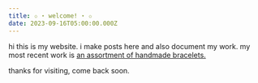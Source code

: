 ```yaml
---
title: ✩ ⋆ welcome! ⋆ ✩
date: 2023-09-16T05:00:00.000Z
---
```


hi this is my website. i make posts here and also document my work. my most recent work is [an assortment of handmade bracelets.](/project/bracelets "/project/bracelets")

thanks for visiting, come back soon.
